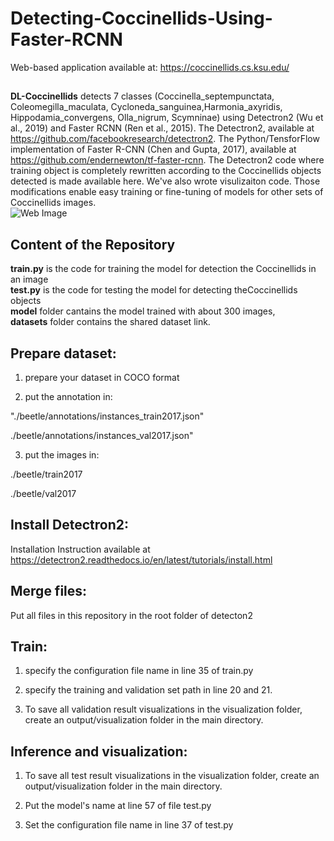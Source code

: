 # Detecting-Coccinellids-Using-Faster-RCNN
Web-based application available at: https://coccinellids.cs.ksu.edu/ <br />
##
__DL-Coccinellids__ detects 7 classes (Coccinella_septempunctata, Coleomegilla_maculata, Cycloneda_sanguinea,Harmonia_axyridis, Hippodamia_convergens, Olla_nigrum, Scymninae) using Detectron2 (Wu et al., 2019) and Faster RCNN (Ren et al., 2015). The Detectron2, available at https://github.com/facebookresearch/detectron2. The Python/TensforFlow implementation of Faster R-CNN (Chen and Gupta, 2017), available at https://github.com/endernewton/tf-faster-rcnn. The Detectron2 code where training object is completely rewritten according to the Coccinellids objects detected is made available here. We've also wrote visulizaiton code. Those modifications enable easy training or fine-tuning of models for other sets of Coccinellids images. 
<br />
![Web Image](https://i.pinimg.com/originals/9c/40/c6/9c40c67babece19e25859b736afe5fec.jpg) <br /> 

## Content of the Repository
__train.py__ is the code for training the model for detection the Coccinellids in an image <br />
__test.py__ is the code for testing the model for detecting theCoccinellids objects <br />
__model__ folder cantains the model trained with about 300 images, <br />
__datasets__ folder contains the shared dataset link.


## Prepare dataset:

1. prepare your dataset in COCO format

2. put the annotation in:

"./beetle/annotations/instances_train2017.json"

./beetle/annotations/instances_val2017.json"

3. put the images in:

./beetle/train2017

./beetle/val2017

## Install Detectron2:
Installation Instruction available at https://detectron2.readthedocs.io/en/latest/tutorials/install.html

## Merge files:
Put all files in this repository in the root folder of detecton2

## Train:

1. specify the configuration file name in line 35 of train.py

2. specify the training and validation set path in line 20 and 21. 

2. To save all validation result visualizations in the visualization folder, create an output/visualization folder in the main directory.

 

## Inference and visualization: 

1. To save all test result visualizations in the visualization folder, create an output/visualization folder in the main directory.

2. Put the model's name at line 57 of file test.py

3. Set the configuration file name in line 37 of test.py



